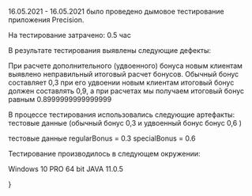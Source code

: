 16.05.2021 - 16.05.2021 было проведено дымовое тестирование приложения Precision.

На тестирование затрачено: 0.5 час

В результате тестирования выявлены следующие дефекты:

При расчете дополнительного (удвоенного) бонуса новым клиентам выявлено неправильный итоговый расчет бонусов. Обычный бонус составляет 0,3 при его удвоении новым клиентам итоговый бонус должен составлять 0,9, а при расчетах мы получаем итоговый бонус равным 0.8999999999999999 

В процессе тестирования использовались следующие артефакты: тестовые данные (обычный бонус 0,3 и удвоенный бонус бонус 0,6 )

тестовые данные 
regularBonus = 0.3
specialBonus = 0.6

Тестирование производилось в следующем окружении:

Windows 10 PRO 64 bit
JAVA 11.0.5


}